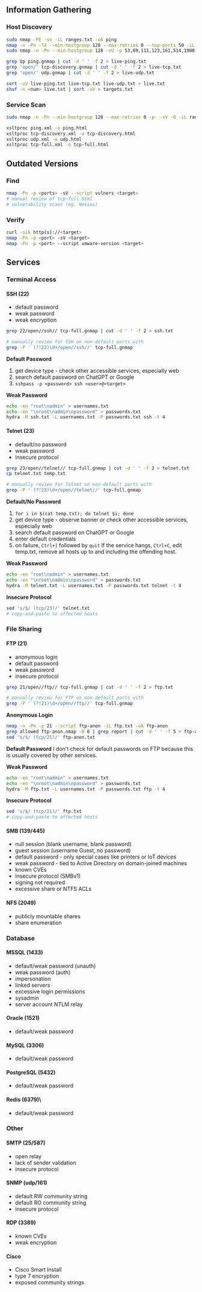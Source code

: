 ## Information Gathering

### Host Discovery
```sh
sudo nmap -PE -sn -iL ranges.txt -oA ping
nmap -n -Pn -T4 --min-hostgroup 128 --max-retries 0 --top-ports 50 -iL ranges.txt -oA tcp-discovery
sudo nmap -n -Pn --min-hostgroup 128 -sU -p 53,69,111,123,161,514,1900 -iL ranges.txt -oA udp
```

```sh
grep Up ping.gnmap | cut -d ' ' -f 2 > live-ping.txt
grep 'open/' tcp-discovery.gnmap | cut -d ' ' -f 2 > live-tcp.txt
grep 'open/' udp.gnmap | cut -d ' ' -f 2 > live-udp.txt

sort -uV live-ping.txt live-tcp.txt live-udp.txt > live.txt
shuf -n <num> live.txt | sort -uV > targets.txt
```
### Service Scan
```sh
sudo nmap -n -Pn --min-hostgroup 128 --max-retries 0 -p- -sV -O -iL ranges.txt -oA tcp-full
```

```sh
xsltproc ping.xml -o ping.html
xsltproc tcp-discovery.xml -o tcp-discovery.html
xsltproc udp.xml -o udp.html
xsltproc tcp-full.xml -o tcp-full.html
```
## Outdated Versions
### Find
```sh
nmap -Pn -p <ports> -sV --script vulners <target>
# manual review of tcp-full.html
# vulnerability scans (eg. Nessus)
```
### Verify
```sh
curl -sik http(s)://<target>
nmap -Pn -p <port> -sV <target>
nmap -Pn -p <port> --script vmware-version <target>
```
## Services

### Terminal Access
#### SSH (22)
- default password
- weak password
- weak encryption

```sh
grep 22/open//ssh// tcp-full.gnmap | cut -d ' ' -f 2 > ssh.txt

# manually review for SSH on non-default ports with
grep -P ' (?!22)\d+/open//ssh//' tcp-full.gnmap
```

**Default Password**
1. get device type - check other accessible services, especially web
2. search default password on ChatGPT or Google
3. `sshpass -p <password> ssh <user>@<target>`

**Weak Password**
```sh
echo -en "root\nadmin" > usernames.txt
echo -en "\nroot\nadmin\npassword" > passwords.txt
hydra -M ssh.txt -L usernames.txt -P passwords.txt ssh -t 4
```
#### Telnet (23)
- default/no password
- weak password
- insecure protocol

```sh
grep 23/open//telnet// tcp-full.gnmap | cut -d ' ' -f 2 > telnet.txt
cp telnet.txt temp.txt

# manually review for Telnet on non-default ports with
grep -P ' (?!23)\d+/open//telnet//' tcp-full.gnmap
```

**Default/No Password**
1. `for i in $(cat temp.txt); do telnet $i; done`
2. get device type - observe banner or check other accessible services, especially web
3. search default password on ChatGPT or Google
4. enter default credentials
5. on failure, `Ctrl+]` followed by `quit`
If the service hangs, `Ctrl+C`, edit temp.txt, remove all hosts up to and including the offending host.

**Weak Password**
```sh
echo -en "root\nadmin" > usernames.txt
echo -en "\nroot\nadmin\npassword" > passwords.txt
hydra -M telnet.txt -L usernames.txt -P passwords.txt telnet -t 4
```

**Insecure Protocol**
```sh
sed 's/$/ (tcp/23)/' telnet.txt
# copy-and-paste to affected hosts
```
### File Sharing
#### FTP (21)
- anonymous login
- default password
- weak password
- insecure protocol

```sh
grep 21/open//ftp// tcp-full.gnmap | cut -d ' ' -f 2 > ftp.txt

# manually review for FTP on non-default ports with
grep -P ' (?!21)\d+/open//ftp//' tcp-full.gnmap
```

**Anonymous Login**
```sh
nmap -n -Pn -p 21 --script ftp-anon -iL ftp.txt -oA ftp-anon
grep allowed ftp-anon.nmap -B 6 | grep report | cut -d ' ' -f 5 > ftp-anon.txt
sed 's/$/ (tcp/21)/' ftp-anon.txt
```

**Default Password**
I don't check for default passwords on FTP because this is usually covered by other services.

**Weak Password**
```sh
echo -en "root\nadmin" > usernames.txt
echo -en "\nroot\nadmin\npassword" > passwords.txt
hydra -M ftp.txt -L usernames.txt -P passwords.txt ftp -t 4
```

**Insecure Protocol**
```sh
sed 's/$/ (tcp/21)/' ftp.txt
# copy-and-paste to affected hosts
```
#### SMB (139/445)
- null session (blank username, blank password)
- guest session (username Guest, no password)
- default password - only special cases like printers or IoT devices
- weak password - tied to Active Directory on domain-joined machines
- known CVEs
- insecure protocol (SMBv1)
- signing not required
- excessive share or NTFS ACLs
#### NFS (2049)
- publicly mountable shares
- share enumeration
### Database

#### MSSQL (1433)
- default/weak password (unauth)
- weak password (auth)
- impersonation
- linked servers
- excessive login permissions
- sysadmin
- server account NTLM relay
#### Oracle (1521)
- default/weak password
#### MySQL (3306)
- default/weak password
#### PostgreSQL (5432)
- default/weak password
#### Redis (6379)\
- default/weak password
### Other
#### SMTP (25/587)
- open relay
- lack of sender validation
- insecure protocol
#### SNMP (udp/161)
- default RW community string
- default RO community string
- insecure protocol
#### RDP (3389)
- known CVEs
- weak encryption
#### Cisco
- Cisco Smart Install
- type 7 encryption
- exposed community strings